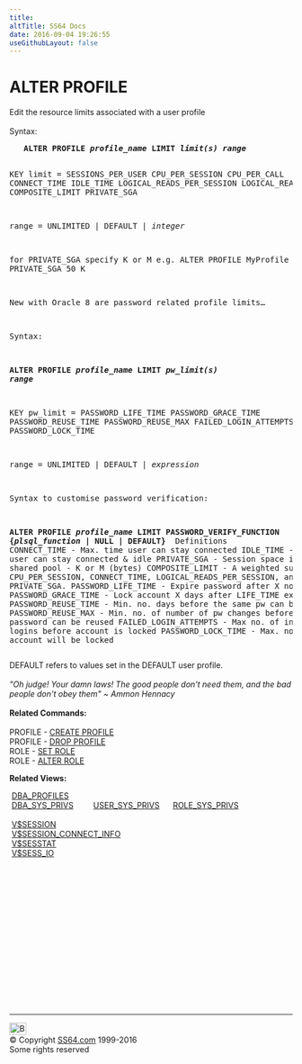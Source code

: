 ```yaml
---
title:
altTitle: SS64 Docs
date: 2016-09-04 19:26:55
useGithubLayout: false
---
```

<!-- #BeginLibraryItem "/Library/head_ora.lbi" --><!-- #EndLibraryItem --><h1>ALTER PROFILE</h1> 
<p>Edit the resource limits associated with a user profile<br>
  <br>
  Syntax:</p>
<pre>   <b>ALTER PROFILE <i>profile_name </i>LIMIT <i>limit(s) range</i></b>

KEY
   limit  =  SESSIONS_PER_USER
             CPU_PER_SESSION
             CPU_PER_CALL
             CONNECT_TIME
             IDLE_TIME
             LOGICAL_READS_PER_SESSION
             LOGICAL_READS_PER_CALL
             COMPOSITE_LIMIT
             PRIVATE_SGA

   range  =  UNLIMITED | DEFAULT | <i>integer</i>

for PRIVATE_SGA specify K or M
e.g.
ALTER PROFILE MyProfile LIMIT PRIVATE_SGA 50 K

New with Oracle 8 are password related profile limits…

Syntax:

   <b>ALTER PROFILE <i>profile_name</i> LIMIT <i>pw_limit(s) range</i></b>

KEY
  pw_limit = PASSWORD_LIFE_TIME
             PASSWORD_GRACE_TIME
             PASSWORD_REUSE_TIME
             PASSWORD_REUSE_MAX
             FAILED_LOGIN_ATTEMPTS
             PASSWORD_LOCK_TIME

   range  =  UNLIMITED | DEFAULT | <i>expression</i>

Syntax to customise password verification:

   <b>ALTER PROFILE <i>profile_name</i> LIMIT PASSWORD_VERIFY_FUNCTION {<i>plsql_function</i></b> <b>| NULL | DEFAULT}
</b>
Definitions
   CONNECT_TIME - Max. time user can stay connected 
   IDLE_TIME    - Max. time user can stay connected &amp; idle
   PRIVATE_SGA  - Session space in the shared pool - K or M (bytes)
   COMPOSITE_LIMIT - A weighted sum of CPU_PER_SESSION, CONNECT_TIME, LOGICAL_READS_PER_SESSION, and PRIVATE_SGA. 
   PASSWORD_LIFE_TIME  - Expire password after X no of days
   PASSWORD_GRACE_TIME - Lock account X days after LIFE_TIME expires.
   PASSWORD_REUSE_TIME - Min. no. days before the same pw can be reused
   PASSWORD_REUSE_MAX  - Min. no. of number of pw changes before the current password can be reused
   FAILED_LOGIN_ATTEMPTS - Max no. of incorrect logins before account is locked
   PASSWORD_LOCK_TIME  - Max. no. of days an account will be locked </pre>
<p>DEFAULT refers to values set in the DEFAULT user profile.<br>
  <br>
<i class="quote">"Oh judge! Your damn laws! The good people don't need them, and the bad people don't obey them" ~ Ammon Hennacy</i><br>
  <br>
  <b> Related Commands:<br>
  <br>
  </b>PROFILE - <a href="profile_c.html">CREATE PROFILE</a> <br>
  PROFILE - <a href="profile_d.html">DROP PROFILE</a><br>
  ROLE - <a href="role_s.html">SET ROLE</a> <br>
  ROLE - <a href="role_a.html">ALTER ROLE</a></p>
<p><b>Related Views:</b></p>
<p class="code">&nbsp;<a href="../orad/DBA_PROFILES.html">DBA_PROFILES</a><br> 
&nbsp;<a href="../orad/DBA_SYS_PRIVS.html">DBA_SYS_PRIVS</a>&nbsp;&nbsp;&nbsp;&nbsp;&nbsp;&nbsp;&nbsp;&nbsp;&nbsp;<a href="../orad/USER_SYS_PRIVS.html">USER_SYS_PRIVS</a>&nbsp;&nbsp;&nbsp;&nbsp;&nbsp;&nbsp;<a href="../orad/ROLE_SYS_PRIVS.html">ROLE_SYS_PRIVS</a> <br>
  <br> 
&nbsp;<a href="../orav/V$SESSION.html">V$SESSION</a><br> 
&nbsp;<a href="../orav/V$SESSION_CONNECT_INFO.html">V$SESSION_CONNECT_INFO</a><br> 
&nbsp;<a href="../orav/V$SESSTAT.html">V$SESSTAT</a><br> 
&nbsp;<a href="../orav/V$SESS_IO.html">V$SESS_IO</a></p><!-- #BeginLibraryItem "/Library/foot_ora.lbi" --><p>
<!-- oracle-footer -->
<ins class="adsbygoogle" style="display:inline-block;width:300px;height:250px" data-ad-client="ca-pub-6140977852749469" data-ad-slot="4275490898"></ins>
<script>
(adsbygoogle = window.adsbygoogle || []).push({});
</script></p>
<hr>
<div id="bl" class="footer"><a href="profile_a.html#"><img src="../images/top.png" width="30" height="22" alt="Back to the Top"></a></div>
<div id="br" class="footer, tagline">© Copyright <a href="http://ss64.com/">SS64.com</a> 1999-2016<br>
Some rights reserved</div><!-- #EndLibraryItem -->

